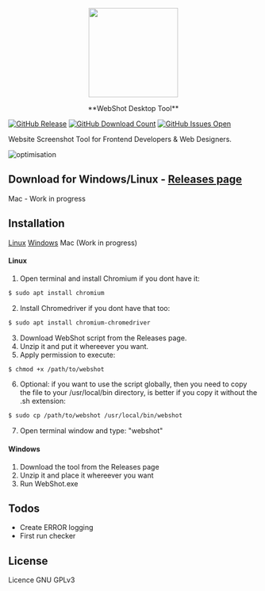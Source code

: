 <p align="center">
  <img width="180" height="180" src="https://github.com/mariosemes/WebShot/blob/master/images/logo.png?raw=true">
</p>

<p align="center">
**WebShot Desktop Tool**

[![GitHub Release](https://github-basic-badges.herokuapp.com/release/mariosemes/WebShot.svg)]() [![GitHub Download Count](https://github-basic-badges.herokuapp.com/downloads/mariosemes/WebShot/total.svg)]() [![GitHub Issues Open](https://github-basic-badges.herokuapp.com/issues/mariosemes/WebShot.svg)]()

Website Screenshot Tool for Frontend Developers & Web Designers.
</p>

![optimisation](https://github.com/mariosemes/WebShot/blob/master/images/preview.png?raw=true)


## Download for Windows/Linux - [Releases page](https://github.com/mariosemes/WebShot/releases/)
Mac - Work in progress


## Installation
[Linux](#linux)
[Windows](#windows)
Mac (Work in progress)

#### Linux
1. Open terminal and install Chromium if you dont have it:
```sh
$ sudo apt install chromium
```
2. Install Chromedriver if you dont have that too:
```sh
$ sudo apt install chromium-chromedriver
```
3. Download WebShot script from the Releases page.
4. Unzip it and put it whereever you want.
5. Apply permission to execute:
```sh
$ chmod +x /path/to/webshot
```
6. Optional: if you want to use the script globally, then you need to copy the file to your /usr/local/bin directory, is better if you copy it without the .sh extension:
```sh
$ sudo cp /path/to/webshot /usr/local/bin/webshot
```
7. Open terminal window and type: "webshot"

#### Windows

1. Download the tool from the Releases page
2. Unzip it and place it whereever you want
3. Run WebShot.exe


## Todos

 - Create ERROR logging
 - First run checker

License
----

Licence GNU GPLv3